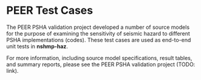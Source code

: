 PEER Test Cases
=========

The PEER PSHA validation project developed a number of source models for the purpose of examining
the sensitivity of seismic hazard to different PSHA implementations (codes). These test cases are
used as end-to-end unit tests in __nshmp-haz__. 

For more information, including source model specifications, result tables, and summary reports,
please see the PEER PSHA validation project (TODO: link).
